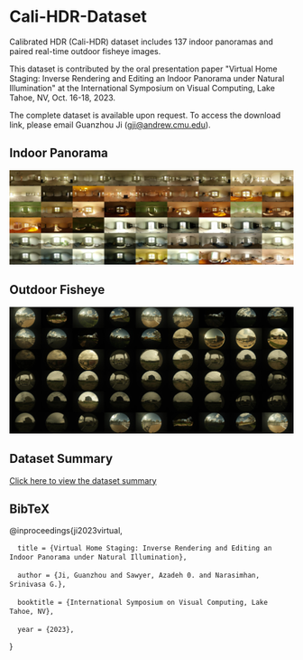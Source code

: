 # Cali-HDR-Dataset
Calibrated HDR (Cali-HDR) dataset includes 137 indoor panoramas and paired real-time outdoor fisheye images.

This dataset is contributed by the oral presentation paper "Virtual Home Staging: Inverse Rendering and Editing an Indoor Panorama under Natural Illumination" at the International Symposium on Visual Computing, Lake Tahoe, NV, Oct. 16-18, 2023. 

The complete dataset is available upon request. 
To access the download link, please email Guanzhou Ji (gji@andrew.cmu.edu). 

## Indoor Panorama
![Image Alt Text](scene.jpg)

## Outdoor Fisheye
![Image Alt Text](env.jpg)

## Dataset Summary
[Click here to view the dataset summary](Cali-HDR_data.pdf)


## BibTeX
@inproceedings{ji2023virtual,

      title = {Virtual Home Staging: Inverse Rendering and Editing an Indoor Panorama under Natural Illumination},
      
      author = {Ji, Guanzhou and Sawyer, Azadeh 0. and Narasimhan, Srinivasa G.},
      
      booktitle = {International Symposium on Visual Computing, Lake Tahoe, NV},
      
      year = {2023},
  }
